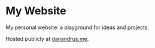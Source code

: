 # My Website

My personal website: a playground for ideas and projects.

Hosted publicly at [danandrus.me](http://danandrus.me).

